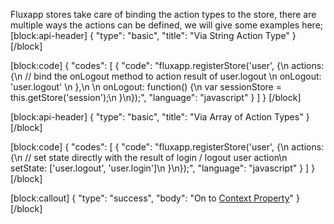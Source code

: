 Fluxapp stores take care of binding the action types to the store, there are multiple ways the actions can be defined, we will give some examples here;
[block:api-header]
{
  "type": "basic",
  "title": "Via String Action Type"
}
[/block]

[block:code]
{
  "codes": [
    {
      "code": "fluxapp.registerStore('user', {\n  actions: {\n    // bind the onLogout method to action result of user.logout \n    onLogout: 'user.logout' \n  },\n  \n  onLogout: function() {\n    var sessionStore = this.getStore('session');\n  }\n});",
      "language": "javascript"
    }
  ]
}
[/block]

[block:api-header]
{
  "type": "basic",
  "title": "Via Array of Action Types"
}
[/block]

[block:code]
{
  "codes": [
    {
      "code": "fluxapp.registerStore('user', {\n  actions: {\n    // set state directly with the result of login / logout user action\n    setState: ['user.logout', 'user.login']\n  }\n});",
      "language": "javascript"
    }
  ]
}
[/block]

[block:callout]
{
  "type": "success",
  "body": "On to [Context Property](doc:context-property)"
}
[/block]